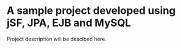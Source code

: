 # A sample project developed using jSF, JPA, EJB and MySQL

Project description will be descibed here. 
